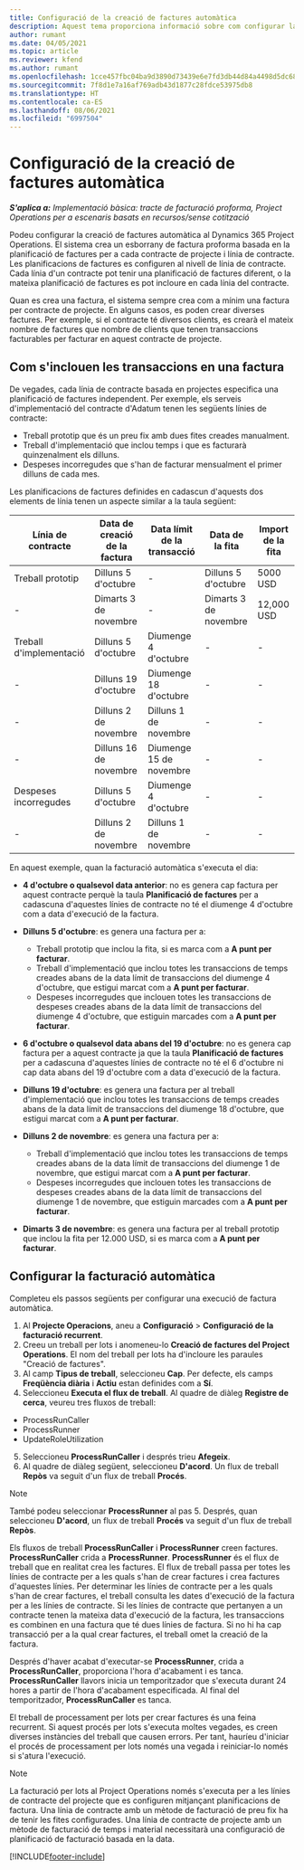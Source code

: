 ```yaml
---
title: Configuració de la creació de factures automàtica
description: Aquest tema proporciona informació sobre com configurar la creació automàtica de factures proforma.
author: rumant
ms.date: 04/05/2021
ms.topic: article
ms.reviewer: kfend
ms.author: rumant
ms.openlocfilehash: 1cce457fbc04ba9d3890d73439e6e7fd3db44d84a4498d5dc68ed82d362158b5
ms.sourcegitcommit: 7f8d1e7a16af769adb43d1877c28fdce53975db8
ms.translationtype: HT
ms.contentlocale: ca-ES
ms.lasthandoff: 08/06/2021
ms.locfileid: "6997504"
---
```

# <a name="set-up-automatic-invoice-creation"></a>Configuració de la creació de factures automàtica 
 
_**S'aplica a:** Implementació bàsica: tracte de facturació proforma, Project Operations per a escenaris basats en recursos/sense cotització_

Podeu configurar la creació de factures automàtica al Dynamics 365 Project Operations. El sistema crea un esborrany de factura proforma basada en la planificació de factures per a cada contracte de projecte i línia de contracte. Les planificacions de factures es configuren al nivell de línia de contracte. Cada línia d'un contracte pot tenir una planificació de factures diferent, o la mateixa planificació de factures es pot incloure en cada línia del contracte.

Quan es crea una factura, el sistema sempre crea com a mínim una factura per contracte de projecte. En alguns casos, es poden crear diverses factures. Per exemple, si el contracte té diversos clients, es crearà el mateix nombre de factures que nombre de clients que tenen transaccions facturables per facturar en aquest contracte de projecte.

## <a name="understand-how-transactions-are-included-on-an-invoice"></a>Com s'inclouen les transaccions en una factura 

De vegades, cada línia de contracte basada en projectes especifica una planificació de factures independent. Per exemple, els serveis d'implementació del contracte d'Adatum tenen les següents línies de contracte:

- Treball prototip que és un preu fix amb dues fites creades manualment.
- Treball d'implementació que inclou temps i que es facturarà quinzenalment els dilluns.
- Despeses incorregudes que s'han de facturar mensualment el primer dilluns de cada mes.

Les planificacions de factures definides en cadascun d'aquests dos elements de línia tenen un aspecte similar a la taula següent:

| Línia de contracte | Data de creació de la factura | Data límit de la transacció | Data de la fita | Import de la fita |
| --- | --- | --- | --- | --- |
| Treball prototip | Dilluns 5 d'octubre | - | Dilluns 5 d'octubre | 5000 USD |
| - | Dimarts 3 de novembre | - | Dimarts 3 de novembre | 12,000 USD |
| Treball d'implementació | Dilluns 5 d'octubre | Diumenge 4 d'octubre | - | - |
| - | Dilluns 19 d'octubre | Diumenge 18 d'octubre | - | - |
| - | Dilluns 2 de novembre | Dilluns 1 de novembre | - | - |
| - | Dilluns 16 de novembre | Diumenge 15 de novembre | - | - |
| Despeses incorregudes | Dilluns 5 d'octubre | Diumenge 4 d'octubre | - | - |
| - | Dilluns 2 de novembre | Dilluns 1 de novembre | - | - |

En aquest exemple, quan la facturació automàtica s'executa el dia:

- **4 d'octubre o qualsevol data anterior**: no es genera cap factura per aquest contracte perquè la taula **Planificació de factures** per a cadascuna d'aquestes línies de contracte no té el diumenge 4 d'octubre com a data d'execució de la factura.
- **Dilluns 5 d'octubre**: es genera una factura per a:

    - Treball prototip que inclou la fita, si es marca com a **A punt per facturar**.
    - Treball d'implementació que inclou totes les transaccions de temps creades abans de la data límit de transaccions del diumenge 4 d'octubre, que estigui marcat com a **A punt per facturar**.
    - Despeses incorregudes que inclouen totes les transaccions de despeses creades abans de la data límit de transaccions del diumenge 4 d'octubre, que estiguin marcades com a **A punt per facturar**.
  
- **6 d'octubre o qualsevol data abans del 19 d'octubre**: no es genera cap factura per a aquest contracte ja que la taula **Planificació de factures** per a cadascuna d'aquestes línies de contracte no té el 6 d'octubre ni cap data abans del 19 d'octubre com a data d'execució de la factura.
- **Dilluns 19 d'octubre**: es genera una factura per al treball d'implementació que inclou totes les transaccions de temps creades abans de la data límit de transaccions del diumenge 18 d'octubre, que estigui marcat com a **A punt per facturar**.
- **Dilluns 2 de novembre**: es genera una factura per a:

    - Treball d'implementació que inclou totes les transaccions de temps creades abans de la data límit de transaccions del diumenge 1 de novembre, que estigui marcat com a **A punt per facturar**.
    - Despeses incorregudes que inclouen totes les transaccions de despeses creades abans de la data límit de transaccions del diumenge 1 de novembre, que estiguin marcades com a **A punt per facturar**.

- **Dimarts 3 de novembre**: es genera una factura per al treball prototip que inclou la fita per 12.000 USD, si es marca com a **A punt per facturar**.

## <a name="configure-automatic-invoicing"></a>Configurar la facturació automàtica

Completeu els passos següents per configurar una execució de factura automàtica.

1. Al **Projecte Operacions**, aneu a **Configuració** > **Configuració de la facturació recurrent**.
2. Creeu un treball per lots i anomeneu-lo **Creació de factures del Project Operations**. El nom del treball per lots ha d'incloure les paraules "Creació de factures".
3. Al camp **Tipus de treball**, seleccioneu **Cap**. Per defecte, els camps **Freqüència diària** i **Actiu** estan definides com a **Sí**.
4. Seleccioneu **Executa el flux de treball**. Al quadre de diàleg **Registre de cerca**, veureu tres fluxos de treball:

- ProcessRunCaller
- ProcessRunner
- UpdateRoleUtilization

5. Seleccioneu **ProcessRunCaller** i després trieu **Afegeix**.
6. Al quadre de diàleg següent, seleccioneu **D'acord**. Un flux de treball **Repòs** va seguit d'un flux de treball **Procés**. 

> [!NOTE]
> També podeu seleccionar **ProcessRunner** al pas 5. Després, quan seleccioneu **D'acord**, un flux de treball **Procés** va seguit d'un flux de treball **Repòs**.

Els fluxos de treball **ProcessRunCaller** i **ProcessRunner** creen factures. **ProcessRunCaller** crida a **ProcessRunner**. **ProcessRunner** és el flux de treball que en realitat crea les factures. El flux de treball passa per totes les línies de contracte per a les quals s'han de crear factures i crea factures d'aquestes línies. Per determinar les línies de contracte per a les quals s'han de crear factures, el treball consulta les dates d'execució de la factura per a les línies de contracte. Si les línies de contracte que pertanyen a un contracte tenen la mateixa data d'execució de la factura, les transaccions es combinen en una factura que té dues línies de factura. Si no hi ha cap transacció per a la qual crear factures, el treball omet la creació de la factura.

Després d'haver acabat d'executar-se **ProcessRunner**, crida a **ProcessRunCaller**, proporciona l'hora d'acabament i es tanca. **ProcessRunCaller** llavors inicia un temporitzador que s'executa durant 24 hores a partir de l'hora d'acabament especificada. Al final del temporitzador, **ProcessRunCaller** es tanca.

El treball de processament per lots per crear factures és una feina recurrent. Si aquest procés per lots s'executa moltes vegades, es creen diverses instàncies del treball que causen errors. Per tant, hauríeu d'iniciar el procés de processament per lots només una vegada i reiniciar-lo només si s'atura l'execució.

> [!NOTE]
> La facturació per lots al Project Operations només s'executa per a les línies de contracte del projecte que es configuren mitjançant planificacions de factura. Una línia de contracte amb un mètode de facturació de preu fix ha de tenir les fites configurades. Una línia de contracte de projecte amb un mètode de facturació de temps i material necessitarà una configuració de planificació de facturació basada en la data.


[!INCLUDE[footer-include](../../includes/footer-banner.md)]
